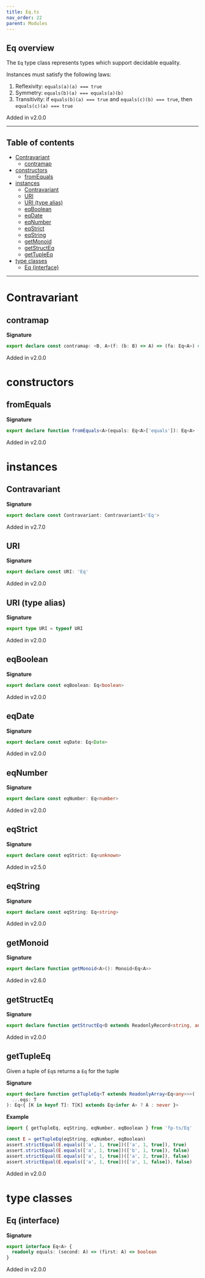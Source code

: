 ```yaml
---
title: Eq.ts
nav_order: 22
parent: Modules
---
```


## Eq overview

The `Eq` type class represents types which support decidable equality.

Instances must satisfy the following laws:

1. Reflexivity: `equals(a)(a) === true`
2. Symmetry: `equals(b)(a) === equals(a)(b)`
3. Transitivity: if `equals(b)(a) === true` and `equals(c)(b) === true`, then `equals(c)(a) === true`

Added in v2.0.0

---

<h2 class="text-delta">Table of contents</h2>

- [Contravariant](#contravariant)
  - [contramap](#contramap)
- [constructors](#constructors)
  - [fromEquals](#fromequals)
- [instances](#instances)
  - [Contravariant](#contravariant-1)
  - [URI](#uri)
  - [URI (type alias)](#uri-type-alias)
  - [eqBoolean](#eqboolean)
  - [eqDate](#eqdate)
  - [eqNumber](#eqnumber)
  - [eqStrict](#eqstrict)
  - [eqString](#eqstring)
  - [getMonoid](#getmonoid)
  - [getStructEq](#getstructeq)
  - [getTupleEq](#gettupleeq)
- [type classes](#type-classes)
  - [Eq (interface)](#eq-interface)

---

# Contravariant

## contramap

**Signature**

```ts
export declare const contramap: <B, A>(f: (b: B) => A) => (fa: Eq<A>) => Eq<B>
```

Added in v2.0.0

# constructors

## fromEquals

**Signature**

```ts
export declare function fromEquals<A>(equals: Eq<A>['equals']): Eq<A>
```

Added in v2.0.0

# instances

## Contravariant

**Signature**

```ts
export declare const Contravariant: Contravariant1<'Eq'>
```

Added in v2.7.0

## URI

**Signature**

```ts
export declare const URI: 'Eq'
```

Added in v2.0.0

## URI (type alias)

**Signature**

```ts
export type URI = typeof URI
```

Added in v2.0.0

## eqBoolean

**Signature**

```ts
export declare const eqBoolean: Eq<boolean>
```

Added in v2.0.0

## eqDate

**Signature**

```ts
export declare const eqDate: Eq<Date>
```

Added in v2.0.0

## eqNumber

**Signature**

```ts
export declare const eqNumber: Eq<number>
```

Added in v2.0.0

## eqStrict

**Signature**

```ts
export declare const eqStrict: Eq<unknown>
```

Added in v2.5.0

## eqString

**Signature**

```ts
export declare const eqString: Eq<string>
```

Added in v2.0.0

## getMonoid

**Signature**

```ts
export declare function getMonoid<A>(): Monoid<Eq<A>>
```

Added in v2.6.0

## getStructEq

**Signature**

```ts
export declare function getStructEq<O extends ReadonlyRecord<string, any>>(eqs: { [K in keyof O]: Eq<O[K]> }): Eq<O>
```

Added in v2.0.0

## getTupleEq

Given a tuple of `Eq`s returns a `Eq` for the tuple

**Signature**

```ts
export declare function getTupleEq<T extends ReadonlyArray<Eq<any>>>(
  ...eqs: T
): Eq<{ [K in keyof T]: T[K] extends Eq<infer A> ? A : never }>
```

**Example**

```ts
import { getTupleEq, eqString, eqNumber, eqBoolean } from 'fp-ts/Eq'

const E = getTupleEq(eqString, eqNumber, eqBoolean)
assert.strictEqual(E.equals(['a', 1, true])(['a', 1, true]), true)
assert.strictEqual(E.equals(['a', 1, true])(['b', 1, true]), false)
assert.strictEqual(E.equals(['a', 1, true])(['a', 2, true]), false)
assert.strictEqual(E.equals(['a', 1, true])(['a', 1, false]), false)
```

Added in v2.0.0

# type classes

## Eq (interface)

**Signature**

```ts
export interface Eq<A> {
  readonly equals: (second: A) => (first: A) => boolean
}
```

Added in v2.0.0
